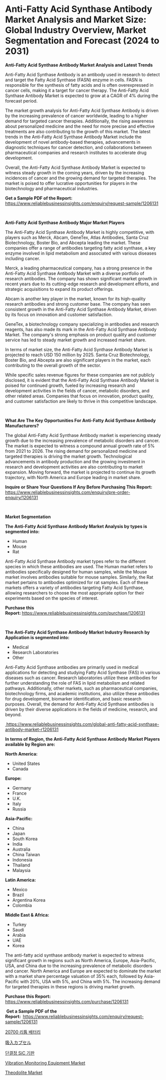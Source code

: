 <p><h1>Anti-Fatty Acid Synthase Antibody Market Analysis and Market Size: Global Industry Overview, Market Segmentation and Forecast (2024 to 2031)</h1></p><p><strong>Anti-Fatty Acid Synthase Antibody Market Analysis and Latest Trends</strong></p>
<p><p>Anti-Fatty Acid Synthase Antibody is an antibody used in research to detect and target the Fatty Acid Synthase (FASN) enzyme in cells. FASN is responsible for the synthesis of fatty acids and is often overexpressed in cancer cells, making it a target for cancer therapy. The Anti-Fatty Acid Synthase Antibody Market is expected to grow at a CAGR of 4% during the forecast period.</p><p>The market growth analysis for Anti-Fatty Acid Synthase Antibody is driven by the increasing prevalence of cancer worldwide, leading to a higher demand for targeted cancer therapies. Additionally, the rising awareness about personalized medicine and the need for more precise and effective treatments are also contributing to the growth of this market. The latest trends in the Anti-Fatty Acid Synthase Antibody Market include the development of novel antibody-based therapies, advancements in diagnostic techniques for cancer detection, and collaborations between pharmaceutical companies and research institutes to accelerate drug development.</p><p>Overall, the Anti-Fatty Acid Synthase Antibody Market is expected to witness steady growth in the coming years, driven by the increasing incidences of cancer and the growing demand for targeted therapies. The market is poised to offer lucrative opportunities for players in the biotechnology and pharmaceutical industries.</p></p>
<p><strong>Get a Sample PDF of the Report:&nbsp;</strong> <a href="https://www.reliablebusinessinsights.com/enquiry/request-sample/1206131">https://www.reliablebusinessinsights.com/enquiry/request-sample/1206131</a></p>
<p>&nbsp;</p>
<p><strong>Anti-Fatty Acid Synthase Antibody Major Market Players</strong></p>
<p><p>The Anti-Fatty Acid Synthase Antibody Market is highly competitive, with players such as Merck, Abcam, GeneTex, Atlas Antibodies, Santa Cruz Biotechnology, Boster Bio, and Abcepta leading the market. These companies offer a range of antibodies targeting fatty acid synthase, a key enzyme involved in lipid metabolism and associated with various diseases including cancer.</p><p>Merck, a leading pharmaceutical company, has a strong presence in the Anti-Fatty Acid Synthase Antibody Market with a diverse portfolio of research antibodies. The company has shown significant market growth in recent years due to its cutting-edge research and development efforts, and strategic acquisitions to expand its product offerings.</p><p>Abcam is another key player in the market, known for its high-quality research antibodies and strong customer base. The company has seen consistent growth in the Anti-Fatty Acid Synthase Antibody Market, driven by its focus on innovation and customer satisfaction.</p><p>GeneTex, a biotechnology company specializing in antibodies and research reagents, has also made its mark in the Anti-Fatty Acid Synthase Antibody Market. The company's strong emphasis on product quality and customer service has led to steady market growth and increased market share.</p><p>In terms of market size, the Anti-Fatty Acid Synthase Antibody Market is projected to reach USD 150 million by 2025. Santa Cruz Biotechnology, Boster Bio, and Abcepta are also significant players in the market, each contributing to the overall growth of the sector.</p><p>While specific sales revenue figures for these companies are not publicly disclosed, it is evident that the Anti-Fatty Acid Synthase Antibody Market is poised for continued growth, fueled by increasing research and development activities in the fields of cancer, metabolic disorders, and other related areas. Companies that focus on innovation, product quality, and customer satisfaction are likely to thrive in this competitive landscape.</p></p>
<p>&nbsp;</p>
<p><strong>What Are The Key Opportunities For Anti-Fatty Acid Synthase Antibody Manufacturers?</strong></p>
<p><p>The global Anti-Fatty Acid Synthase Antibody market is experiencing steady growth due to the increasing prevalence of metabolic disorders and cancer. The market is expected to witness a compound annual growth rate of 5% from 2021 to 2026. The rising demand for personalized medicine and targeted therapies is driving the market growth. Technological advancements in antibody production and the growing investment in research and development activities are also contributing to market expansion. Moving forward, the market is projected to continue its growth trajectory, with North America and Europe leading in market share.</p></p>
<p><strong>Inquire or Share Your Questions If Any Before Purchasing This Report:</strong> <a href="https://www.reliablebusinessinsights.com/enquiry/pre-order-enquiry/1206131">https://www.reliablebusinessinsights.com/enquiry/pre-order-enquiry/1206131</a></p>
<p>&nbsp;</p>
<p><strong>Market Segmentation</strong></p>
<p><strong>The Anti-Fatty Acid Synthase Antibody Market Analysis by types is segmented into:</strong></p>
<p><ul><li>Human</li><li>Mouse</li><li>Rat</li></ul></p>
<p><p>Anti-Fatty Acid Synthase Antibody market types refer to the different species in which these antibodies are used. The Human market refers to antibodies specifically designed for human samples, while the Mouse market involves antibodies suitable for mouse samples. Similarly, the Rat market pertains to antibodies optimized for rat samples. Each of these markets offers a variety of antibodies targeting Fatty Acid Synthase, allowing researchers to choose the most appropriate option for their experiments based on the species of interest.</p></p>
<p><strong>Purchase this Report:&nbsp;</strong><a href="https://www.reliablebusinessinsights.com/purchase/1206131">https://www.reliablebusinessinsights.com/purchase/1206131</a></p>
<p>&nbsp;</p>
<p><strong>The Anti-Fatty Acid Synthase Antibody Market Industry Research by Application is segmented into:</strong></p>
<p><ul><li>Medical</li><li>Research Laboratories</li><li>Other</li></ul></p>
<p><p>Anti-Fatty Acid Synthase antibodies are primarily used in medical applications for detecting and studying Fatty Acid Synthase (FAS) in various diseases such as cancer. Research laboratories utilize these antibodies for further understanding the role of FAS in lipid metabolism and related pathways. Additionally, other markets, such as pharmaceutical companies, biotechnology firms, and academic institutions, also utilize these antibodies for drug development, biomarker identification, and basic research purposes. Overall, the demand for Anti-Fatty Acid Synthase antibodies is driven by their diverse applications in the fields of medicine, research, and beyond.</p></p>
<p><a href="https://www.reliablebusinessinsights.com/global-anti-fatty-acid-synthase-antibody-market-r1206131">&nbsp;https://www.reliablebusinessinsights.com/global-anti-fatty-acid-synthase-antibody-market-r1206131</a></p>
<p><strong>In terms of Region, the Anti-Fatty Acid Synthase Antibody Market Players available by Region are:</strong></p>
<p>
    <p> <strong> North America: </strong>
        <ul>
            <li>United States</li>
            <li>Canada</li>
        </ul>
        </p> 
    <p> <strong> Europe: </strong>
        <ul>
            <li>Germany</li>
            <li>France</li>
            <li>U.K.</li>
            <li>Italy</li>
            <li>Russia</li>
        </ul>
        </p> 
    <p> <strong> Asia-Pacific: </strong>
        <ul>
            <li>China</li>
            <li>Japan</li>
            <li>South Korea</li>
            <li>India</li>
            <li>Australia</li>
            <li>China Taiwan</li>
            <li>Indonesia</li>
            <li>Thailand</li>
            <li>Malaysia</li>
        </ul>
        </p> 
    <p> <strong> Latin America: </strong>
        <ul>
            <li>Mexico</li>
            <li>Brazil</li>
            <li>Argentina Korea</li>
            <li>Colombia</li>
        </ul>
        </p> 
    <p> <strong> Middle East & Africa: </strong>
        <ul>
            <li>Turkey</li>
            <li>Saudi</li>
            <li>Arabia</li>
            <li>UAE</li>
            <li>Korea</li>
        </ul>
    </p>
    </p>
<p><p>The anti-fatty acid synthase antibody market is expected to witness significant growth in regions such as North America, Europe, Asia-Pacific, USA, and China due to the increasing prevalence of metabolic disorders and cancer. North America and Europe are expected to dominate the market with a market share percentage valuation of 35% each, followed by Asia-Pacific with 20%, USA with 5%, and China with 5%. The increasing demand for targeted therapies in these regions is driving market growth.</p></p>
<p><strong>Purchase this Report: </strong><a href="https://www.reliablebusinessinsights.com/purchase/1206131">https://www.reliablebusinessinsights.com/purchase/1206131</a></p>
<p>&nbsp;<strong>Get a Sample PDF of the Report:&nbsp;&nbsp;</strong><a href="https://www.reliablebusinessinsights.com/enquiry/request-sample/1206131">https://www.reliablebusinessinsights.com/enquiry/request-sample/1206131</a></p>
<p><strong></strong></p>
<p><p><a href="https://github.com/Penelolack456456/Market-Research-Report-List-2/blob/main/9412203179732.md">20700 리튬 배터리</a></p><p><a href="https://github.com/DwightHuels1/Market-Research-Report-List-1/blob/main/9885046166552.md">吸入カプセル</a></p><p><a href="https://github.com/vsr06p4p49/Market-Research-Report-List-2/blob/main/5452973179731.md">단결정 SiC 기판</a></p><p><a href="https://github.com/bmorecock/Market-Research-Report-List-4/blob/main/vibration-monitoring-equipment-market.md">Vibration Monitoring Equipment Market</a></p><p><a href="https://github.com/Krish2023na/Market-Research-Report-List-5/blob/main/theodolite-market.md">Theodolite Market</a></p></p>